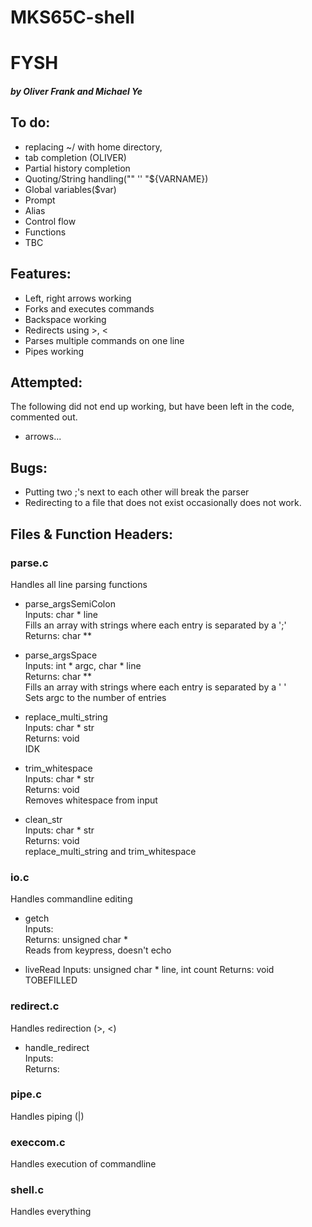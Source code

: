 # MKS65C-shell
# FYSH
##### by Oliver Frank and Michael Ye

## To do:
- replacing ~/ with home directory,  
- tab completion (OLIVER)
- Partial history completion
- Quoting/String handling("" '' "${VARNAME})
- Global variables($var)
- Prompt
- Alias
- Control flow
- Functions
- TBC

## Features:
- Left, right arrows working  
- Forks and executes commands  
- Backspace working  
- Redirects using >, <  
- Parses multiple commands on one line  
- Pipes working  

## Attempted:
The following did not end up working, but have been left in the code, commented out.
- arrows...

## Bugs:
- Putting two ;'s next to each other will break the parser
- Redirecting to a file that does not exist occasionally does not work.  

## Files & Function Headers:
### parse.c
Handles all line parsing functions

- parse_argsSemiColon  
Inputs: char * line  
Fills an array with strings where each entry is separated by a ';'  
Returns: char **

- parse_argsSpace  
Inputs: int \* argc, char * line  
Returns: char **  
Fills an array with strings where each entry is separated by a ' '  
Sets argc to the number of entries

- replace_multi_string  
Inputs: char * str  
Returns: void  
IDK

- trim_whitespace  
Inputs: char * str  
Returns: void  
Removes whitespace from input

- clean_str  
Inputs: char * str  
Returns: void  
replace_multi_string and trim_whitespace

### io.c
Handles commandline editing
- getch  
Inputs:  
Returns: unsigned char *  
Reads from keypress, doesn't echo

- liveRead
Inputs: unsigned char * line, int count
Returns: void
TOBEFILLED

### redirect.c
Handles redirection (>, <)

- handle_redirect  
Inputs:  
Returns:  

### pipe.c
Handles piping (|)

### execcom.c
Handles execution of commandline

### shell.c
Handles everything

